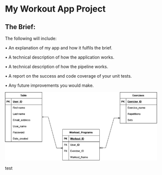 # My Workout App Project

## The Brief:

The following will include:

•	An explanation of my app and how it fulfils the brief.

•	A technical description of how the application works.

•	A technical description of how the pipeline works.

•	A report on the success and code coverage of your unit tests.

•	Any future improvements you would make.


![Initial ERD](ERD.drawio.png)

test
